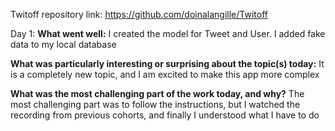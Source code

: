 Twitoff repository link:
https://github.com/doinalangille/Twitoff

Day 1:
**What went well:**
I created the model for Tweet and User. I added fake data to my local database

**What was particularly interesting or surprising about the topic(s) today:**
It is a completely new topic, and I am excited to make this app more complex

**What was the most challenging part of the work today, and why?**
The most challenging part was to follow the instructions, but I watched the recording from previous cohorts, and finally I understood what I have to do
